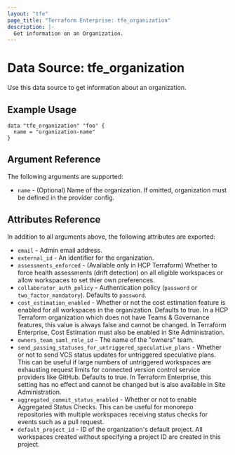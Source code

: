 ```yaml
---
layout: "tfe"
page_title: "Terraform Enterprise: tfe_organization"
description: |-
  Get information on an Organization.
---
```


# Data Source: tfe_organization

Use this data source to get information about an organization.

## Example Usage

```hcl
data "tfe_organization" "foo" {
  name = "organization-name"
}
```

## Argument Reference

The following arguments are supported:
* `name` - (Optional) Name of the organization. If omitted, organization must be defined in the provider config.

## Attributes Reference

In addition to all arguments above, the following attributes are exported:

* `email` - Admin email address.
* `external_id` - An identifier for the organization.
* `assessments_enforced` - (Available only in HCP Terraform) Whether to force health assessments (drift detection) on all eligible workspaces or allow workspaces to set thier own preferences.
* `collaborator_auth_policy` - Authentication policy (`password` or `two_factor_mandatory`). Defaults to `password`.
* `cost_estimation_enabled` - Whether or not the cost estimation feature is enabled for all workspaces in the organization. Defaults to true. In a HCP Terraform organization which does not have Teams & Governance features, this value is always false and cannot be changed. In Terraform Enterprise, Cost Estimation must also be enabled in Site Administration.
* `owners_team_saml_role_id` - The name of the "owners" team.
* `send_passing_statuses_for_untriggered_speculative_plans` - Whether or not to send VCS status updates for untriggered speculative plans. This can be useful if large numbers of untriggered workspaces are exhausting request limits for connected version control service providers like GitHub. Defaults to true. In Terraform Enterprise, this setting has no effect and cannot be changed but is also available in Site Administration.
* `aggregated_commit_status_enabled` - Whether or not to enable Aggregated Status Checks. This can be useful for monorepo repositories with multiple workspaces receiving status checks for events such as a pull request.
* `default_project_id` - ID of the organization's default project. All workspaces created without specifying a project ID are created in this project.
